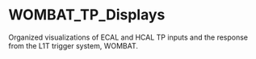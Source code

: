 # WOMBAT_TP_Displays
Organized visualizations of ECAL and HCAL TP inputs and the response from the L1T trigger system, WOMBAT.
